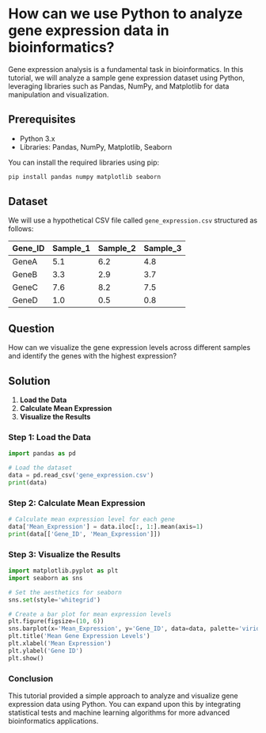 # How can we use Python to analyze gene expression data in bioinformatics?

Gene expression analysis is a fundamental task in bioinformatics. In this tutorial, we will analyze a sample gene expression dataset using Python, leveraging libraries such as Pandas, NumPy, and Matplotlib for data manipulation and visualization.

## Prerequisites

- Python 3.x
- Libraries: Pandas, NumPy, Matplotlib, Seaborn

You can install the required libraries using pip:

```bash
pip install pandas numpy matplotlib seaborn
```

## Dataset

We will use a hypothetical CSV file called `gene_expression.csv` structured as follows:

| Gene_ID | Sample_1 | Sample_2 | Sample_3 |
|---------|----------|----------|----------|
| GeneA  | 5.1      | 6.2      | 4.8      |
| GeneB  | 3.3      | 2.9      | 3.7      |
| GeneC  | 7.6      | 8.2      | 7.5      |
| GeneD  | 1.0      | 0.5      | 0.8      |

## Question

How can we visualize the gene expression levels across different samples and identify the genes with the highest expression?

## Solution

1. **Load the Data**
2. **Calculate Mean Expression**
3. **Visualize the Results**

### Step 1: Load the Data

```python
import pandas as pd

# Load the dataset
data = pd.read_csv('gene_expression.csv')
print(data)
```

### Step 2: Calculate Mean Expression

```python
# Calculate mean expression level for each gene
data['Mean_Expression'] = data.iloc[:, 1:].mean(axis=1)
print(data[['Gene_ID', 'Mean_Expression']])
```

### Step 3: Visualize the Results

```python
import matplotlib.pyplot as plt
import seaborn as sns

# Set the aesthetics for seaborn
sns.set(style='whitegrid')

# Create a bar plot for mean expression levels
plt.figure(figsize=(10, 6))
sns.barplot(x='Mean_Expression', y='Gene_ID', data=data, palette='viridis')
plt.title('Mean Gene Expression Levels')
plt.xlabel('Mean Expression')
plt.ylabel('Gene ID')
plt.show()
```

### Conclusion

This tutorial provided a simple approach to analyze and visualize gene expression data using Python. You can expand upon this by integrating statistical tests and machine learning algorithms for more advanced bioinformatics applications.